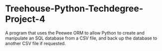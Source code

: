 # Treehouse-Python-Techdegree-Project-4
A program that uses the Peewee ORM to allow Python to create and manipulate an SQL database from a CSV file, and back up the database to another CSV file if requested.
